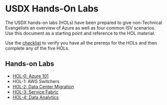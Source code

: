 # USDX Hands-On Labs

The USDX hands-on labs (HOLs) have been prepared to give non-Technical Evangelists an overview of Azure as well as four common ISV scenarios. Use this document as a starting point and reference to the HOL material.

Use the [checklist](./USDX%20HandsOn%20Lab%20-%20Checklist.md) to verify you have all the prereqs for the HOLs and then complete any of the five HOLs.

## Hands-on Labs

- [HOL-0: Azure 101](./HOL-0-Azure-101/USDX%20HandsOn%20Lab.md)
- HOL-1: AWS Switchers
- [HOL-2: Data Center Migration](https://github.com/jhenriks79/USDXAzureHOL/tree/master/HOL-2-Data-Center-Migration)
- [HOL-3: Service Fabric](./HOL-3-Service-Fabric/SFLabP20X.md)
- [HOL-4: Data Analytics](./HOL-4-Data-Analytics/Data%20Analytics%20HandsOn%20Lab.md)